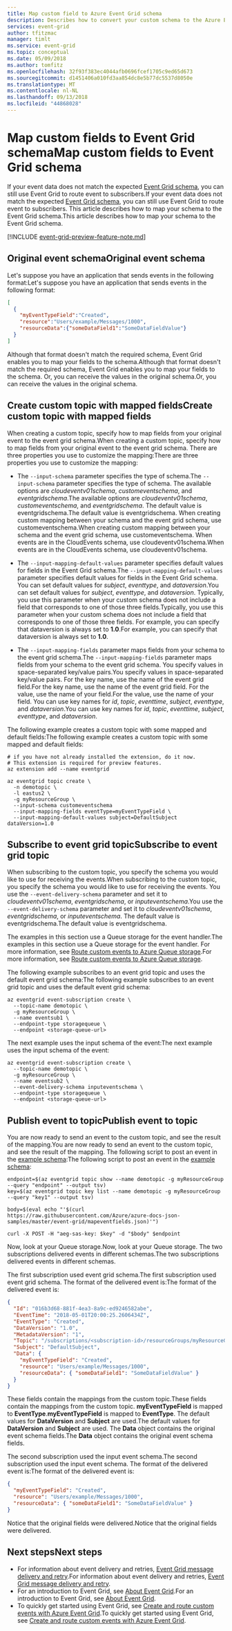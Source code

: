 ```yaml
---
title: Map custom field to Azure Event Grid schema
description: Describes how to convert your custom schema to the Azure Event Grid schema.
services: event-grid
author: tfitzmac
manager: timlt
ms.service: event-grid
ms.topic: conceptual
ms.date: 05/09/2018
ms.author: tomfitz
ms.openlocfilehash: 32f93f383ec4044afb0696fcef1705c9ed65d673
ms.sourcegitcommit: d1451406a010fd3aa854dc8e5b77dc5537d8050e
ms.translationtype: MT
ms.contentlocale: nl-NL
ms.lasthandoff: 09/13/2018
ms.locfileid: "44868028"
---
```

# <a name="map-custom-fields-to-event-grid-schema"></a><span data-ttu-id="93f5a-103">Map custom fields to Event Grid schema</span><span class="sxs-lookup"><span data-stu-id="93f5a-103">Map custom fields to Event Grid schema</span></span>

<span data-ttu-id="93f5a-104">If your event data does not match the expected [Event Grid schema](event-schema.md), you can still use Event Grid to route event to subscribers.</span><span class="sxs-lookup"><span data-stu-id="93f5a-104">If your event data does not match the expected [Event Grid schema](event-schema.md), you can still use Event Grid to route event to subscribers.</span></span> <span data-ttu-id="93f5a-105">This article describes how to map your schema to the Event Grid schema.</span><span class="sxs-lookup"><span data-stu-id="93f5a-105">This article describes how to map your schema to the Event Grid schema.</span></span>

[!INCLUDE [event-grid-preview-feature-note.md](../../includes/event-grid-preview-feature-note.md)]

## <a name="original-event-schema"></a><span data-ttu-id="93f5a-106">Original event schema</span><span class="sxs-lookup"><span data-stu-id="93f5a-106">Original event schema</span></span>

<span data-ttu-id="93f5a-107">Let's suppose you have an application that sends events in the following format:</span><span class="sxs-lookup"><span data-stu-id="93f5a-107">Let's suppose you have an application that sends events in the following format:</span></span>

```json
[
  {
    "myEventTypeField":"Created",
    "resource":"Users/example/Messages/1000",
    "resourceData":{"someDataField1":"SomeDataFieldValue"}
  }
]
```

<span data-ttu-id="93f5a-108">Although that format doesn't match the required schema, Event Grid enables you to map your fields to the schema.</span><span class="sxs-lookup"><span data-stu-id="93f5a-108">Although that format doesn't match the required schema, Event Grid enables you to map your fields to the schema.</span></span> <span data-ttu-id="93f5a-109">Or, you can receive the values in the original schema.</span><span class="sxs-lookup"><span data-stu-id="93f5a-109">Or, you can receive the values in the original schema.</span></span>

## <a name="create-custom-topic-with-mapped-fields"></a><span data-ttu-id="93f5a-110">Create custom topic with mapped fields</span><span class="sxs-lookup"><span data-stu-id="93f5a-110">Create custom topic with mapped fields</span></span>

<span data-ttu-id="93f5a-111">When creating a custom topic, specify how to map fields from your original event to the event grid schema.</span><span class="sxs-lookup"><span data-stu-id="93f5a-111">When creating a custom topic, specify how to map fields from your original event to the event grid schema.</span></span> <span data-ttu-id="93f5a-112">There are three properties you use to customize the mapping:</span><span class="sxs-lookup"><span data-stu-id="93f5a-112">There are three properties you use to customize the mapping:</span></span>

* <span data-ttu-id="93f5a-113">The `--input-schema` parameter specifies the type of schema.</span><span class="sxs-lookup"><span data-stu-id="93f5a-113">The `--input-schema` parameter specifies the type of schema.</span></span> <span data-ttu-id="93f5a-114">The available options are *cloudeventv01schema*, *customeventschema*, and *eventgridschema*.</span><span class="sxs-lookup"><span data-stu-id="93f5a-114">The available options are *cloudeventv01schema*, *customeventschema*, and *eventgridschema*.</span></span> <span data-ttu-id="93f5a-115">The default value is eventgridschema.</span><span class="sxs-lookup"><span data-stu-id="93f5a-115">The default value is eventgridschema.</span></span> <span data-ttu-id="93f5a-116">When creating custom mapping between your schema and the event grid schema, use customeventschema.</span><span class="sxs-lookup"><span data-stu-id="93f5a-116">When creating custom mapping between your schema and the event grid schema, use customeventschema.</span></span> <span data-ttu-id="93f5a-117">When events are in the CloudEvents schema, use cloudeventv01schema.</span><span class="sxs-lookup"><span data-stu-id="93f5a-117">When events are in the CloudEvents schema, use cloudeventv01schema.</span></span>

* <span data-ttu-id="93f5a-118">The `--input-mapping-default-values` parameter specifies default values for fields in the Event Grid schema.</span><span class="sxs-lookup"><span data-stu-id="93f5a-118">The `--input-mapping-default-values` parameter specifies default values for fields in the Event Grid schema.</span></span> <span data-ttu-id="93f5a-119">You can set default values for *subject*, *eventtype*, and *dataversion*.</span><span class="sxs-lookup"><span data-stu-id="93f5a-119">You can set default values for *subject*, *eventtype*, and *dataversion*.</span></span> <span data-ttu-id="93f5a-120">Typically, you use this parameter when your custom schema does not include a field that corresponds to one of those three fields.</span><span class="sxs-lookup"><span data-stu-id="93f5a-120">Typically, you use this parameter when your custom schema does not include a field that corresponds to one of those three fields.</span></span> <span data-ttu-id="93f5a-121">For example, you can specify that dataversion is always set to **1.0**.</span><span class="sxs-lookup"><span data-stu-id="93f5a-121">For example, you can specify that dataversion is always set to **1.0**.</span></span>

* <span data-ttu-id="93f5a-122">The `--input-mapping-fields` parameter maps fields from your schema to the event grid schema.</span><span class="sxs-lookup"><span data-stu-id="93f5a-122">The `--input-mapping-fields` parameter maps fields from your schema to the event grid schema.</span></span> <span data-ttu-id="93f5a-123">You specify values in space-separated key/value pairs.</span><span class="sxs-lookup"><span data-stu-id="93f5a-123">You specify values in space-separated key/value pairs.</span></span> <span data-ttu-id="93f5a-124">For the key name, use the name of the event grid field.</span><span class="sxs-lookup"><span data-stu-id="93f5a-124">For the key name, use the name of the event grid field.</span></span> <span data-ttu-id="93f5a-125">For the value, use the name of your field.</span><span class="sxs-lookup"><span data-stu-id="93f5a-125">For the value, use the name of your field.</span></span> <span data-ttu-id="93f5a-126">You can use key names for *id*, *topic*, *eventtime*, *subject*, *eventtype*, and *dataversion*.</span><span class="sxs-lookup"><span data-stu-id="93f5a-126">You can use key names for *id*, *topic*, *eventtime*, *subject*, *eventtype*, and *dataversion*.</span></span>

<span data-ttu-id="93f5a-127">The following example creates a custom topic with some mapped and default fields:</span><span class="sxs-lookup"><span data-stu-id="93f5a-127">The following example creates a custom topic with some mapped and default fields:</span></span>

```azurecli-interactive
# if you have not already installed the extension, do it now.
# This extension is required for preview features.
az extension add --name eventgrid

az eventgrid topic create \
  -n demotopic \
  -l eastus2 \
  -g myResourceGroup \
  --input-schema customeventschema
  --input-mapping-fields eventType=myEventTypeField \
  --input-mapping-default-values subject=DefaultSubject dataVersion=1.0
```

## <a name="subscribe-to-event-grid-topic"></a><span data-ttu-id="93f5a-128">Subscribe to event grid topic</span><span class="sxs-lookup"><span data-stu-id="93f5a-128">Subscribe to event grid topic</span></span>

<span data-ttu-id="93f5a-129">When subscribing to the custom topic, you specify the schema you would like to use for receiving the events.</span><span class="sxs-lookup"><span data-stu-id="93f5a-129">When subscribing to the custom topic, you specify the schema you would like to use for receiving the events.</span></span> <span data-ttu-id="93f5a-130">You use the `--event-delivery-schema` parameter and set it to *cloudeventv01schema*, *eventgridschema*, or *inputeventschema*.</span><span class="sxs-lookup"><span data-stu-id="93f5a-130">You use the `--event-delivery-schema` parameter and set it to *cloudeventv01schema*, *eventgridschema*, or *inputeventschema*.</span></span> <span data-ttu-id="93f5a-131">The default value is eventgridschema.</span><span class="sxs-lookup"><span data-stu-id="93f5a-131">The default value is eventgridschema.</span></span>

<span data-ttu-id="93f5a-132">The examples in this section use a Queue storage for the event handler.</span><span class="sxs-lookup"><span data-stu-id="93f5a-132">The examples in this section use a Queue storage for the event handler.</span></span> <span data-ttu-id="93f5a-133">For more information, see [Route custom events to Azure Queue storage](custom-event-to-queue-storage.md).</span><span class="sxs-lookup"><span data-stu-id="93f5a-133">For more information, see [Route custom events to Azure Queue storage](custom-event-to-queue-storage.md).</span></span>

<span data-ttu-id="93f5a-134">The following example subscribes to an event grid topic and uses the default event grid schema:</span><span class="sxs-lookup"><span data-stu-id="93f5a-134">The following example subscribes to an event grid topic and uses the default event grid schema:</span></span>

```azurecli-interactive
az eventgrid event-subscription create \
  --topic-name demotopic \
  -g myResourceGroup \
  --name eventsub1 \
  --endpoint-type storagequeue \
  --endpoint <storage-queue-url>
```

<span data-ttu-id="93f5a-135">The next example uses the input schema of the event:</span><span class="sxs-lookup"><span data-stu-id="93f5a-135">The next example uses the input schema of the event:</span></span>

```azurecli-interactive
az eventgrid event-subscription create \
  --topic-name demotopic \
  -g myResourceGroup \
  --name eventsub2 \
  --event-delivery-schema inputeventschema \
  --endpoint-type storagequeue \
  --endpoint <storage-queue-url>
```

## <a name="publish-event-to-topic"></a><span data-ttu-id="93f5a-136">Publish event to topic</span><span class="sxs-lookup"><span data-stu-id="93f5a-136">Publish event to topic</span></span>

<span data-ttu-id="93f5a-137">You are now ready to send an event to the custom topic, and see the result of the mapping.</span><span class="sxs-lookup"><span data-stu-id="93f5a-137">You are now ready to send an event to the custom topic, and see the result of the mapping.</span></span> <span data-ttu-id="93f5a-138">The following script to post an event in the [example schema](#original-event-schema):</span><span class="sxs-lookup"><span data-stu-id="93f5a-138">The following script to post an event in the [example schema](#original-event-schema):</span></span>

```azurecli-interactive
endpoint=$(az eventgrid topic show --name demotopic -g myResourceGroup --query "endpoint" --output tsv)
key=$(az eventgrid topic key list --name demotopic -g myResourceGroup --query "key1" --output tsv)

body=$(eval echo "'$(curl https://raw.githubusercontent.com/Azure/azure-docs-json-samples/master/event-grid/mapeventfields.json)'")

curl -X POST -H "aeg-sas-key: $key" -d "$body" $endpoint
```

<span data-ttu-id="93f5a-139">Now, look at your Queue storage.</span><span class="sxs-lookup"><span data-stu-id="93f5a-139">Now, look at your Queue storage.</span></span> <span data-ttu-id="93f5a-140">The two subscriptions delivered events in different schemas.</span><span class="sxs-lookup"><span data-stu-id="93f5a-140">The two subscriptions delivered events in different schemas.</span></span>

<span data-ttu-id="93f5a-141">The first subscription used event grid schema.</span><span class="sxs-lookup"><span data-stu-id="93f5a-141">The first subscription used event grid schema.</span></span> <span data-ttu-id="93f5a-142">The format of the delivered event is:</span><span class="sxs-lookup"><span data-stu-id="93f5a-142">The format of the delivered event is:</span></span>

```json
{
  "Id": "016b3d68-881f-4ea3-8a9c-ed9246582abe",
  "EventTime": "2018-05-01T20:00:25.2606434Z",
  "EventType": "Created",
  "DataVersion": "1.0",
  "MetadataVersion": "1",
  "Topic": "/subscriptions/<subscription-id>/resourceGroups/myResourceGroup/providers/Microsoft.EventGrid/topics/demotopic",
  "Subject": "DefaultSubject",
  "Data": {
    "myEventTypeField": "Created",
    "resource": "Users/example/Messages/1000",
    "resourceData": { "someDataField1": "SomeDataFieldValue" } 
  }
}
```

<span data-ttu-id="93f5a-143">These fields contain the mappings from the custom topic.</span><span class="sxs-lookup"><span data-stu-id="93f5a-143">These fields contain the mappings from the custom topic.</span></span> <span data-ttu-id="93f5a-144">**myEventTypeField** is mapped to **EventType**.</span><span class="sxs-lookup"><span data-stu-id="93f5a-144">**myEventTypeField** is mapped to **EventType**.</span></span> <span data-ttu-id="93f5a-145">The default values for **DataVersion** and **Subject** are used.</span><span class="sxs-lookup"><span data-stu-id="93f5a-145">The default values for **DataVersion** and **Subject** are used.</span></span> <span data-ttu-id="93f5a-146">The **Data** object contains the original event schema fields.</span><span class="sxs-lookup"><span data-stu-id="93f5a-146">The **Data** object contains the original event schema fields.</span></span>

<span data-ttu-id="93f5a-147">The second subscription used the input event schema.</span><span class="sxs-lookup"><span data-stu-id="93f5a-147">The second subscription used the input event schema.</span></span> <span data-ttu-id="93f5a-148">The format of the delivered event is:</span><span class="sxs-lookup"><span data-stu-id="93f5a-148">The format of the delivered event is:</span></span>

```json
{
  "myEventTypeField": "Created",
  "resource": "Users/example/Messages/1000",
  "resourceData": { "someDataField1": "SomeDataFieldValue" }
}
```

<span data-ttu-id="93f5a-149">Notice that the original fields were delivered.</span><span class="sxs-lookup"><span data-stu-id="93f5a-149">Notice that the original fields were delivered.</span></span>

## <a name="next-steps"></a><span data-ttu-id="93f5a-150">Next steps</span><span class="sxs-lookup"><span data-stu-id="93f5a-150">Next steps</span></span>

* <span data-ttu-id="93f5a-151">For information about event delivery and retries, [Event Grid message delivery and retry](delivery-and-retry.md).</span><span class="sxs-lookup"><span data-stu-id="93f5a-151">For information about event delivery and retries, [Event Grid message delivery and retry](delivery-and-retry.md).</span></span>
* <span data-ttu-id="93f5a-152">For an introduction to Event Grid, see [About Event Grid](overview.md).</span><span class="sxs-lookup"><span data-stu-id="93f5a-152">For an introduction to Event Grid, see [About Event Grid](overview.md).</span></span>
* <span data-ttu-id="93f5a-153">To quickly get started using Event Grid, see [Create and route custom events with Azure Event Grid](custom-event-quickstart.md).</span><span class="sxs-lookup"><span data-stu-id="93f5a-153">To quickly get started using Event Grid, see [Create and route custom events with Azure Event Grid](custom-event-quickstart.md).</span></span>
